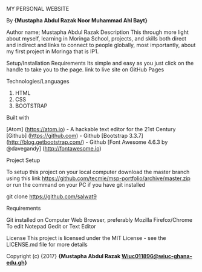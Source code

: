   MY PERSONAL WEBSITE

 By **{Mustapha Abdul Razak   Noor Muhammad  Ahl Bayt}**

 Author name; Mustapha Abdul Razak
 Description
 This through more light about myself, learning in Moringa School, projects, and skills both direct and indirect and links to connect to people globally, most importantly, about my first project in Moringa that is IP1.


 Setup/Installation Requirements
 Its simple and easy as you just click on the handle to take you to the page.
link to live site on GitHub Pages

 Technologies/Languages
 1. HTML
 2. CSS
 3. BOOTSTRAP

 Built with

[Atom] (https://atom.io) - A hackable text editor for the 21st Century
[Github] (https://github.com) - Github
[Bootstrap 3.3.7] (http://blog.getbootstrap.com/) - Github
[Font Awesome 4.6.3 by @davegandy] (http://fontawesome.io)



Project Setup

To setup this project on your local computer download the master branch using this link https://github.com/tecmie/msp-portfolio/archive/master.zip or run the command on your PC if you have git installed

git clone https://github.com/salwat9

Requirements

Git installed on Computer
Web Browser, preferably Mozilla Firefox/Chrome
To edit Notepad Gedit or Text Editor

License
This project is licensed under the MIT License - see the LICENSE.md file for more details

 Copyright (c) {2017} **{Mustapha Abdul Razak Wiuc011896@wiuc-ghana-edu.gh}**

